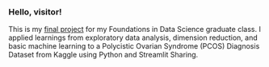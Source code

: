 ### Hello, visitor!

  This is my [final project](https://almgcs-dsfoundations-final-finalproj-gtxpm3.streamlit.app/) for my Foundations in Data Science graduate class.
  I applied learnings from exploratory data analysis, dimension reduction, and basic machine learning to a Polycistic Ovarian Syndrome (PCOS) 
  Diagnosis Dataset from Kaggle using Python and Streamlit Sharing.
